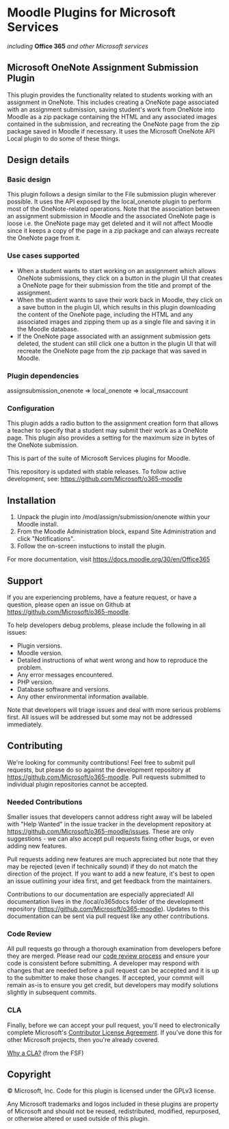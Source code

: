 # Moodle Plugins for Microsoft Services
*including* **Office 365** *and other Microsoft services*

## Microsoft OneNote Assignment Submission Plugin

This plugin provides the functionality related to students working with an assignment in OneNote. This includes creating a OneNote page associated with an assignment submission, saving student's work from OneNote into Moodle as a zip package containing the HTML and any associated images contained in the submission, and recreating the OneNote page from the zip package saved in Moodle if necessary. It uses the Microsoft OneNote API Local plugin to do some of these things.

## Design details

### Basic design
This plugin follows a design similar to the File submission plugin wherever possible. It uses the API exposed by the local_onenote plugin to perform most of the OneNote-related operations.
Note that the association between an assignment submission in Moodle and the associated OneNote page is loose i.e. the OneNote page may get deleted and it will not affect Moodle since it keeps a copy of the page in a zip package and can always recreate the OneNote page from it.

### Use cases supported
- When a student wants to start working on an assignment which allows OneNote submissions, they click on a button in the plugin UI that creates a OneNote page for their submission from the title and prompt of the assignment.
- When the student wants to save their work back in Moodle, they click on a save button in the plugin UI, which results in this plugin downloading the content of the OneNote page, including the HTML and any associated images and zipping them up as a single file and saving it in the Moodle database.
- If the OneNote page associated with an assignment submission gets deleted, the student can still click one a button in the plugin UI that will recreate the OneNote page from the zip package that was saved in Moodle.

### Plugin dependencies
assignsubmission_onenote => local_onenote => local_msaccount

### Configuration
This plugin adds a radio button to the assignment creation form that allows a teacher to specify that a student may submit their work as a OneNote page.
This plugin also provides a setting for the maximum size in bytes of the OneNote submission.


This is part of the suite of Microsoft Services plugins for Moodle.

This repository is updated with stable releases. To follow active development, see: https://github.com/Microsoft/o365-moodle

## Installation

1. Unpack the plugin into /mod/assign/submission/onenote within your Moodle install.
2. From the Moodle Administration block, expand Site Administration and click "Notifications".
3. Follow the on-screen instuctions to install the plugin.

For more documentation, visit https://docs.moodle.org/30/en/Office365

## Support

If you are experiencing problems, have a feature request, or have a question, please open an issue on Github at https://github.com/Microsoft/o365-moodle.

To help developers debug problems, please include the following in all issues:
- Plugin versions.
- Moodle version.
- Detailed instructions of what went wrong and how to reproduce the problem.
- Any error messages encountered.
- PHP version.
- Database software and versions.
- Any other environmental information available.

Note that developers will triage issues and deal with more serious problems first. All issues will be addressed but some may not be addressed immediately.

## Contributing

We're looking for community contributions! Feel free to submit pull requests, but please do so against the development repository at https://github.com/Microsoft/o365-moodle. Pull requests submitted to individual plugin repositories cannot be accepted.

### Needed Contributions
Smaller issues that developers cannot address right away will be labeled with "Help Wanted" in the issue tracker in the development repository at https://github.com/Microsoft/o365-moodle/issues. These are only suggestions - we can also accept pull requests fixing other bugs, or even adding new features.

Pull requests adding new features are much appreciated but note that they may be rejected (even if technically sound) if they do not match the direction of the project. If you want to add a new feature, it's best to open an issue outlining your idea first, and get feedback from the maintainers.

Contributions to our documentation are especially appreciated! All documentation lives in the /local/o365docs folder of the development repository (https://github.com/Microsoft/o365-moodle). Updates to this documentation can be sent via pull request like any other contributions.

### Code Review
All pull requests go through a thorough examination from developers before they are merged. Please read our [code review process](https://github.com/Microsoft/o365-moodle/tree/master/local/o365docs/codereview.md) and ensure your code is consistent before submitting. A developer may respond with changes that are needed before a pull request can be accepted and it is up to the submitter to make those changes. If accepted, your commit will remain as-is to ensure you get credit, but developers may modify solutions slightly in subsequent commits.

### CLA
Finally, before we can accept your pull request, you'll need to electronically complete Microsoft's [Contributor License Agreement](https://cla.microsoft.com/). If you've done this for other Microsoft projects, then you're already covered.

[Why a CLA?](https://www.gnu.org/licenses/why-assign.html) (from the FSF)

## Copyright

&copy; Microsoft, Inc.  Code for this plugin is licensed under the GPLv3 license.

Any Microsoft trademarks and logos included in these plugins are property of Microsoft and should not be reused, redistributed, modified, repurposed, or otherwise altered or used outside of this plugin.
